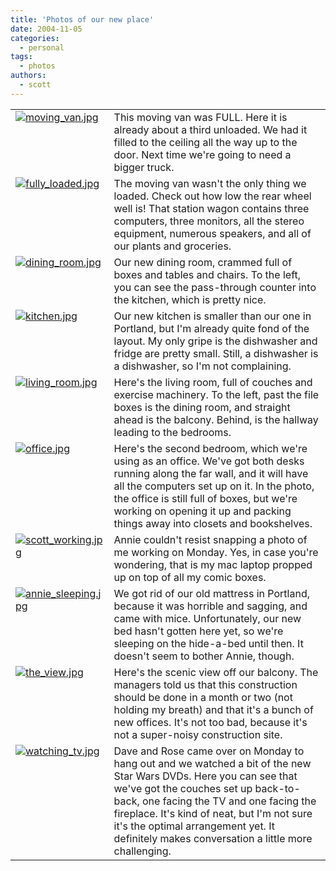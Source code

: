 ```yaml
---
title: 'Photos of our new place'
date: 2004-11-05
categories:
  - personal
tags:
  - photos
authors:
  - scott
---
```


<table border="0" cellpadding="3" cellspacing="0">
  <tbody>
    <tr valign="top" class="odd">
      <td>
        <a href="/images/Puyallup-MainSt/moving_van.jpg"
          ><img alt="moving_van.jpg" src="/images/Puyallup-MainSt/moving_van.jpg"
        /></a>
      </td>
      <td>
        This moving van was FULL. Here it is already about a third unloaded. We
        had it filled to the ceiling all the way up to the door. Next time we're
        going to need a bigger truck.
      </td>
    </tr>
    <tr valign="top" class="even">
      <td>
        <a
          href="/images/Puyallup-MainSt/fully_loaded.jpg"
          ><img alt="fully_loaded.jpg" src="/images/Puyallup-MainSt/fully_loaded.jpg"
        /></a>
      </td>
      <td>
        The moving van wasn't the only thing we loaded. Check out how low the
        rear wheel well is! That station wagon contains three computers, three
        monitors, all the stereo equipment, numerous speakers, and all of our
        plants and groceries.
      </td>
    </tr>
    <tr valign="top" class="odd">
      <td>
        <a
          href="/images/Puyallup-MainSt/dining_room.jpg"
          ><img alt="dining_room.jpg" src="/images/Puyallup-MainSt/dining_room.jpg"
        /></a>
      </td>
      <td>
        Our new dining room, crammed full of boxes and tables and chairs. To the
        left, you can see the pass-through counter into the kitchen, which is
        pretty nice.
      </td>
    </tr>
    <tr valign="top" class="even">
      <td>
        <a href="/images/Puyallup-MainSt/kitchen.jpg"
          ><img alt="kitchen.jpg" src="/images/Puyallup-MainSt/kitchen.jpg"
        /></a>
      </td>
      <td>
        Our new kitchen is smaller than our one in Portland, but I'm already
        quite fond of the layout. My only gripe is the dishwasher and fridge are
        pretty small. Still, a dishwasher is a dishwasher, so I'm not
        complaining.
      </td>
    </tr>
    <tr valign="top" class="odd">
      <td>
        <a
          href="/images/Puyallup-MainSt/living_room.jpg"
          ><img alt="living_room.jpg" src="/images/Puyallup-MainSt/living_room.jpg"
        /></a>
      </td>
      <td>
        Here's the living room, full of couches and exercise machinery. To the
        left, past the file boxes is the dining room, and straight ahead is the
        balcony. Behind, is the hallway leading to the bedrooms.
      </td>
    </tr>
    <tr valign="top" class="even">
      <td>
        <a href="/images/Puyallup-MainSt/office.jpg"
          ><img alt="office.jpg" src="/images/Puyallup-MainSt/office.jpg"
        /></a>
      </td>
      <td>
        Here's the second bedroom, which we're using as an office. We've got
        both desks running along the far wall, and it will have all the
        computers set up on it. In the photo, the office is still full of boxes,
        but we're working on opening it up and packing things away into closets
        and bookshelves.
      </td>
    </tr>
    <tr valign="top" class="odd">
      <td>
        <a
          href="/images/Puyallup-MainSt/scott_working.jpg"
          ><img alt="scott_working.jpg" src="/images/Puyallup-MainSt/scott_working.jpg"
        /></a>
      </td>
      <td>
        Annie couldn't resist snapping a photo of me working on Monday. Yes, in
        case you're wondering, that is my mac laptop propped up on top of all my
        comic boxes.
      </td>
    </tr>
    <tr valign="top" class="even">
      <td>
        <a
          href="/images/Puyallup-MainSt/annie_sleeping.jpg"
          ><img alt="annie_sleeping.jpg" src="/images/Puyallup-MainSt/annie_sleeping.jpg"
        /></a>
      </td>
      <td>
        We got rid of our old mattress in Portland, because it was horrible and
        sagging, and came with mice. Unfortunately, our new bed hasn't gotten
        here yet, so we're sleeping on the hide-a-bed until then. It doesn't
        seem to bother Annie, though.
      </td>
    </tr>
    <tr valign="top" class="odd">
      <td>
        <a href="/images/Puyallup-MainSt/the_view.jpg"
          ><img alt="the_view.jpg" src="/images/Puyallup-MainSt/the_view.jpg"
        /></a>
      </td>
      <td>
        Here's the scenic view off our balcony. The managers told us that this
        construction should be done in a month or two (not holding my breath)
        and that it's a bunch of new offices. It's not too bad, because it's not
        a super-noisy construction site.
      </td>
    </tr>
    <tr valign="top" class="even">
      <td>
        <a
          href="/images/Puyallup-MainSt/watching_tv.jpg"
          ><img alt="watching_tv.jpg" src="/images/Puyallup-MainSt/watching_tv.jpg"
        /></a>
      </td>
      <td>
        Dave and Rose came over on Monday to hang out and we watched a bit of
        the new Star Wars DVDs. Here you can see that we've got the couches set
        up back-to-back, one facing the TV and one facing the fireplace. It's
        kind of neat, but I'm not sure it's the optimal arrangement yet. It
        definitely makes conversation a little more challenging.
      </td>
    </tr>
  </tbody>
</table>
